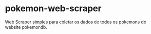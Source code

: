 # pokemon-web-scraper
Web Scraper simples para coletar os dados de todos os pokemons do website pokemondb. 
